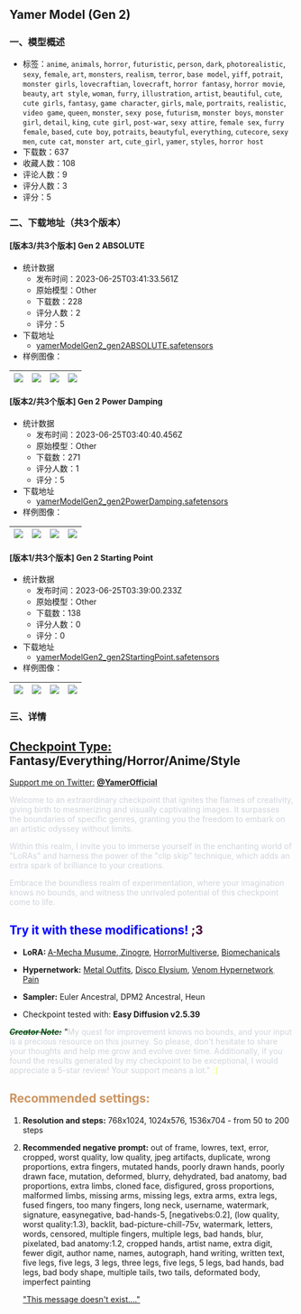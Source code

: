 ## Yamer Model (Gen 2)
### 一、模型概述

- 标签：`anime`, `animals`, `horror`, `futuristic`, `person`, `dark`, `photorealistic`, `sexy`, `female`, `art`, `monsters`, `realism`, `terror`, `base model`, `yiff`, `potrait`, `monster girls`, `lovecraftian`, `lovecraft`, `horror fantasy`, `horror movie`, `beauty`, `art style`, `woman`, `furry`, `illustration`, `artist`, `beautiful`, `cute`, `cute girls`, `fantasy`, `game character`, `girls`, `male`, `portraits`, `realistic`, `video game`, `queen`, `monster`, `sexy pose`, `futurism`, `monster boys`, `monster girl`, `detail`, `king`, `cute girl`, `post-war`, `sexy attire`, `female sex`, `furry female`, `based`, `cute boy`, `potraits`, `beautyful`, `everything`, `cutecore`, `sexy men`, `cute cat`, `monster art`, `cute_girl`, `yamer`, `styles`, `horror host`
- 下载数：637
- 收藏人数：108
- 评论人数：9
- 评分人数：3
- 评分：5

### 二、下载地址（共3个版本）

#### [版本3/共3个版本] Gen 2 ABSOLUTE

- 统计数据
  - 发布时间：2023-06-25T03:41:33.561Z
  - 原始模型：Other
  - 下载数：228
  - 评分人数：2
  - 评分：5
- 下载地址
  - [yamerModelGen2_gen2ABSOLUTE.safetensors](https://civitai.com/api/download/models/97713)
- 样例图像：

| <img src="https://image.civitai.com/xG1nkqKTMzGDvpLrqFT7WA/ebe430b0-762e-46a7-8d0b-1ab6dcb27a81/width=450/1180303.jpeg" /> | <img src="https://image.civitai.com/xG1nkqKTMzGDvpLrqFT7WA/baa7669c-2550-4915-b716-3e96ac38a2aa/width=450/1180284.jpeg" /> | <img src="https://image.civitai.com/xG1nkqKTMzGDvpLrqFT7WA/bd8fb237-0b07-445d-b682-7dab19e505f0/width=450/1180286.jpeg" /> | <img src="https://image.civitai.com/xG1nkqKTMzGDvpLrqFT7WA/5eff51b7-cfa9-423c-8ce8-98ae9591f348/width=450/1180280.jpeg" /> |
| ---- | ---- | ---- | ---- |

#### [版本2/共3个版本] Gen 2 Power Damping

- 统计数据
  - 发布时间：2023-06-25T03:40:40.456Z
  - 原始模型：Other
  - 下载数：271
  - 评分人数：1
  - 评分：5
- 下载地址
  - [yamerModelGen2_gen2PowerDamping.safetensors](https://civitai.com/api/download/models/88600)
- 样例图像：

| <img src="https://image.civitai.com/xG1nkqKTMzGDvpLrqFT7WA/0933c9d5-be94-4df0-b5a2-32172dacd82e/width=450/1023123.jpeg" /> | <img src="https://image.civitai.com/xG1nkqKTMzGDvpLrqFT7WA/7d628841-7210-45e1-bd74-f2a4a48f0b62/width=450/1020057.jpeg" /> | <img src="https://image.civitai.com/xG1nkqKTMzGDvpLrqFT7WA/79814006-740a-4396-8f6e-9b0e52cef0fe/width=450/1020010.jpeg" /> | <img src="https://image.civitai.com/xG1nkqKTMzGDvpLrqFT7WA/94fc5832-89ac-47d0-b1b9-7796c9905bc6/width=450/1023124.jpeg" /> |
| ---- | ---- | ---- | ---- |

#### [版本1/共3个版本] Gen 2 Starting Point

- 统计数据
  - 发布时间：2023-06-25T03:39:00.233Z
  - 原始模型：Other
  - 下载数：138
  - 评分人数：0
  - 评分：0
- 下载地址
  - [yamerModelGen2_gen2StartingPoint.safetensors](https://civitai.com/api/download/models/86567)
- 样例图像：

| <img src="https://image.civitai.com/xG1nkqKTMzGDvpLrqFT7WA/78a65b6b-b635-4b3b-a769-7e490b125e4a/width=450/994549.jpeg" /> | <img src="https://image.civitai.com/xG1nkqKTMzGDvpLrqFT7WA/a440f134-6d80-42c5-b1b8-d55cc71f09d8/width=450/991902.jpeg" /> | <img src="https://image.civitai.com/xG1nkqKTMzGDvpLrqFT7WA/6e53699d-7ee2-4ecd-84d6-6ee03d600acc/width=450/990083.jpeg" /> | <img src="https://image.civitai.com/xG1nkqKTMzGDvpLrqFT7WA/8e8e280b-f1d6-459d-8dc1-90b50d5de60a/width=450/990126.jpeg" /> |
| ---- | ---- | ---- | ---- |


### 三、详情
<h2 id="heading-9"><strong><u>Checkpoint Type:</u> </strong>Fantasy/Everything/Horror/Anime/Style</h2><p></p><p><u>Support me on Twitter:</u> <a target="_blank" rel="ugc" href="https://twitter.com/YamerOfficial"><strong>@YamerOfficial</strong></a></p><p></p><p><span style="color:rgb(209, 213, 219)">Welcome to an extraordinary checkpoint that ignites the flames of creativity, giving birth to mesmerizing and visually captivating images. It surpasses the boundaries of specific genres, granting you the freedom to embark on an artistic odyssey without limits.</span></p><p><span style="color:rgb(209, 213, 219)">Within this realm, I invite you to immerse yourself in the enchanting world of "LoRAs" and harness the power of the "clip skip" technique, which adds an extra spark of brilliance to your creations.</span></p><p><span style="color:rgb(209, 213, 219)">Embrace the boundless realm of experimentation, where your imagination knows no bounds, and witness the unrivaled potential of this checkpoint come to life.</span></p><p></p><h2 id="tested-modifications-for-this-checkpoint"><span style="color:rgb(3, 3, 255)">Try it with these modifications!</span><span style="color:rgb(230, 73, 128)"> </span><span style="color:rgb(66, 0, 51)">;3</span></h2><ul><li><p><strong>LoRA: </strong><a target="_blank" rel="ugc" href="https://civitai.com/models/15464/a-mecha-musume-a">A-Mecha Musume</a>,<a target="_blank" rel="ugc" href="https://civitai.com/models/54355/zinogre"> Zinogre</a>, <a target="_blank" rel="ugc" href="https://civitai.com/models/76956/yamer-and-paseers-horrormultiverseyamerhorror">HorrorMultiverse</a>, <a target="_blank" rel="ugc" href="https://civitai.com/models/20846/biomechanicals-hr-giger">Biomechanicals</a></p><p></p></li><li><p><strong>Hypernetwork:</strong> <a target="_blank" rel="ugc" href="https://civitai.com/models/74915/metal-outfits">Metal Outfits</a>, <a target="_blank" rel="ugc" href="https://civitai.com/models/4107/disco-elysium-style">Disco Elysium</a>, <a target="_blank" rel="ugc" href="https://civitai.com/models/3851?modelVersionId=4278">Venom Hypernetwork</a><span style="color:rgb(193, 194, 197)">, </span><a target="_blank" rel="ugc" href="https://civitai.com/models/8442/pain">Pain</a></p><p></p></li><li><p><strong>Sampler:</strong> Euler Ancestral, DPM2 Ancestral, Heun</p><p></p></li><li><p>Checkpoint tested with: <strong>Easy Diffusion v2.5.39</strong></p><p></p></li></ul><p><strong><em><s><span style="color:rgb(5, 94, 21)">Creator Note:</span></s></em></strong><em><span style="color:rgb(64, 192, 87)"> </span>"</em><span style="color:rgb(209, 213, 219)">My quest for improvement knows no bounds, and your input is a precious resource on this journey. So please, don't hesitate to share your thoughts and help me grow and evolve over time. Additionally, if you found the results generated by my checkpoint to be exceptional, I would appreciate a 5-star review! Your support means a lot." </span><strong><span style="color:rgb(239, 255, 158)">:]</span></strong></p><p></p><h2 id="recommended-settings"><span style="color:rgb(204, 148, 96)">Recommended settings:</span></h2><ol><li><p><strong>Resolution and steps:</strong> 768x1024, 1024x576, 1536x704 - from 50 to 200 steps</p><p></p></li><li><p><strong>Recommended negative prompt:</strong> out of frame, lowres, text, error, cropped, worst quality, low quality, jpeg artifacts, duplicate, wrong proportions, extra fingers, mutated hands, poorly drawn hands, poorly drawn face, mutation, deformed, blurry, dehydrated, bad anatomy, bad proportions, extra limbs, cloned face, disfigured, gross proportions, malformed limbs, missing arms, missing legs, extra arms, extra legs, fused fingers, too many fingers, long neck, username, watermark, signature, easynegative, bad-hands-5, [negativebs:0.2], (low quality, worst quality:1.3), backlit, bad-picture-chill-75v, watermark, letters, words, censored, multiple fingers, multiple legs, bad hands, blur, pixelated, bad anatomy:1.2, cropped hands, artist name, extra digit, fewer digit, author name, names, autograph, hand writing, written text, five legs, five legs, 3 legs, three legs, five legs, 5 legs, bad hands, bad legs, bad body shape, multiple tails, two tails, deformated body, imperfect painting</p><p></p><p><a target="_blank" rel="ugc" href="https://www.youtube.com/watch?v=HcmxdkE4Bjo&amp;ab_channel=Yamer">"This message doesn't exist...."</a></p></li></ol>